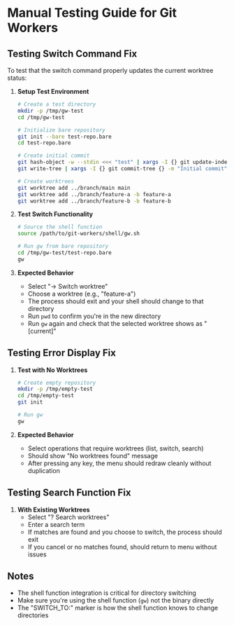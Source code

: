 # Manual Testing Guide for Git Workers

## Testing Switch Command Fix

To test that the switch command properly updates the current worktree status:

1. **Setup Test Environment**

   ```bash
   # Create a test directory
   mkdir -p /tmp/gw-test
   cd /tmp/gw-test

   # Initialize bare repository
   git init --bare test-repo.bare
   cd test-repo.bare

   # Create initial commit
   git hash-object -w --stdin <<< "test" | xargs -I {} git update-index --add --cacheinfo 100644 {} README.md
   git write-tree | xargs -I {} git commit-tree {} -m "Initial commit" | xargs git update-ref refs/heads/main

   # Create worktrees
   git worktree add ../branch/main main
   git worktree add ../branch/feature-a -b feature-a
   git worktree add ../branch/feature-b -b feature-b
   ```

2. **Test Switch Functionality**

   ```bash
   # Source the shell function
   source /path/to/git-workers/shell/gw.sh

   # Run gw from bare repository
   cd /tmp/gw-test/test-repo.bare
   gw
   ```

3. **Expected Behavior**
   - Select "→ Switch worktree"
   - Choose a worktree (e.g., "feature-a")
   - The process should exit and your shell should change to that directory
   - Run `pwd` to confirm you're in the new directory
   - Run `gw` again and check that the selected worktree shows as "[current]"

## Testing Error Display Fix

1. **Test with No Worktrees**

   ```bash
   # Create empty repository
   mkdir -p /tmp/empty-test
   cd /tmp/empty-test
   git init

   # Run gw
   gw
   ```

2. **Expected Behavior**
   - Select operations that require worktrees (list, switch, search)
   - Should show "No worktrees found" message
   - After pressing any key, the menu should redraw cleanly without duplication

## Testing Search Function Fix

1. **With Existing Worktrees**
   - Select "? Search worktrees"
   - Enter a search term
   - If matches are found and you choose to switch, the process should exit
   - If you cancel or no matches found, should return to menu without issues

## Notes

- The shell function integration is critical for directory switching
- Make sure you're using the shell function (`gw`) not the binary directly
- The "SWITCH_TO:" marker is how the shell function knows to change directories
